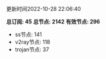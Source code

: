 更新时间2022-10-28 22:06:40

**总订阅: 45**
**总节点: 2142**
**有效节点: 296**
- ss节点: 141
- v2ray节点: 118
- trojan节点: 37
